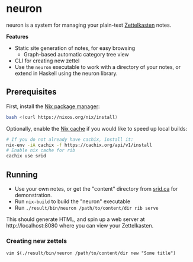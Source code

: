 # neuron

neuron is a system for managing your plain-text [Zettelkasten](https://writingcooperative.com/zettelkasten-how-one-german-scholar-was-so-freakishly-productive-997e4e0ca125) notes. 

**Features**

- Static site generation of notes, for easy browsing
  - Graph-based automatic category tree view
- CLI for creating new zettel
- Use the `neuron` executable to work with a directory of your notes, or extend in Haskell using the neuron library.

## Prerequisites

First, install the [Nix package manager](https://nixos.org/nix/):

``` bash
bash <(curl https://nixos.org/nix/install)
```

Optionally, enable the [Nix cache](https://srid.cachix.org/) if you would like to speed up local builds:

``` bash
# If you do not already have cachix, install it:
nix-env -iA cachix -f https://cachix.org/api/v1/install
# Enable nix cache for rib
cachix use srid
```

## Running

- Use your own notes, or get the "content" directory from [srid.ca](https://github.com/srid/srid.ca) for demonstration.
- Run `nix-build` to build the "neuron" executable
- Run `./result/bin/neuron /path/to/content/dir rib serve`

This should generate HTML, and spin up a web server at http://localhost:8080 where you can view your Zettelkasten.

### Creating new zettels

```
vim $(./result/bin/neuron /path/to/content/dir new "Some title")
```

